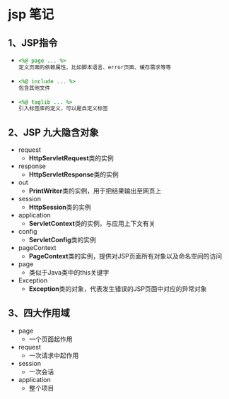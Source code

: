 # jsp 笔记

## 1、JSP指令

- ```jsp
  <%@ page ... %>
  定义页面的依赖属性，比如脚本语言、error页面、缓存需求等等
  ```

- ```jsp
  <%@ include ... %>
  包含其他文件
  ```

- ```jsp
  <%@ taglib ... %>
  引入标签库的定义，可以是自定义标签
  ```

## 2、JSP 九大隐含对象

- request
  - **HttpServletRequest**类的实例
- response
  - **HttpServletResponse**类的实例
- out
  - **PrintWriter**类的实例，用于把结果输出至网页上
- session
  - **HttpSession**类的实例
- application
  - **ServletContext**类的实例，与应用上下文有关
- config
  - **ServletConfig**类的实例
- pageContext
  - **PageContext**类的实例，提供对JSP页面所有对象以及命名空间的访问
- page
  - 类似于Java类中的this关键字
- Exception
  - **Exception**类的对象，代表发生错误的JSP页面中对应的异常对象

## 3、四大作用域

- page
  - 一个页面起作用
- request
  - 一次请求中起作用
- session
  - 一次会话
- application
  - 整个项目





